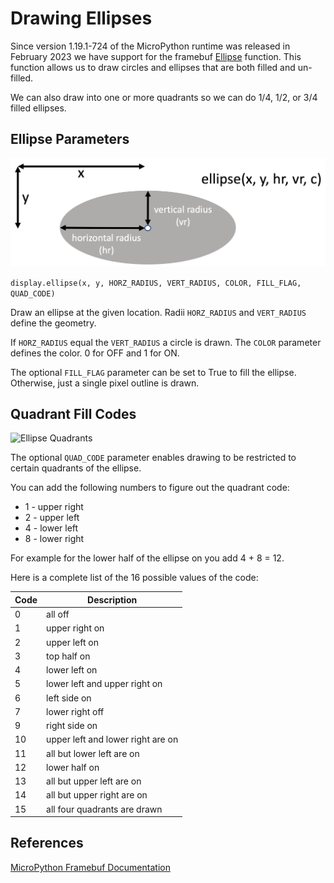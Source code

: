 # Drawing Ellipses

Since version 1.19.1-724 of the MicroPython runtime was released in February 2023 we have support for the framebuf [Ellipse](https://docs.micropython.org/en/latest/library/framebuf.html?highlight=ellipse#framebuf.FrameBuffer.ellipse) function.  This
function allows us to draw circles and ellipses that are both filled and un-filled.

We can also draw into one or more quadrants so we can do 1/4, 1/2, or 3/4 filled ellipses.

## Ellipse Parameters

![Ellipse Parameters](../img/ellipse-parameters.png)

```display.ellipse(x, y, HORZ_RADIUS, VERT_RADIUS, COLOR, FILL_FLAG, QUAD_CODE)```

Draw an ellipse at the given location. Radii ```HORZ_RADIUS``` and ```VERT_RADIUS``` define the geometry.

If ```HORZ_RADIUS``` equal the ```VERT_RADIUS``` a circle is drawn. The ```COLOR``` parameter defines the color.  0 for OFF and 1 for ON.

The optional ```FILL_FLAG``` parameter can be set to True to fill the ellipse. Otherwise, just a single pixel outline is drawn.

## Quadrant Fill Codes

![Ellipse Quadrants](../img/ellipse-quadrants.png)

The optional ```QUAD_CODE``` parameter enables drawing to be restricted to certain quadrants of the ellipse.

You can add the following numbers to figure out the quadrant code:

* 1 - upper right
* 2 - upper left
* 4 - lower left
* 8 - lower right

For example for the lower half of the ellipse on you add 4 + 8 = 12.

Here is a complete list of the 16 possible values of the code:

|Code|Description|
|--|--|
|0|all off|
| 1 | upper right on|
| 2 | upper left on|
| 3 | top half on|
| 4 | lower left on|
| 5 | lower left and upper right on|
| 6 | left side on|
| 7 | lower right off | rest on|
| 9 | right side on|
| 10 | upper left and lower right are on|
| 11 | all but lower left are on|
| 12 | lower half on|
| 13 | all but upper left are on|
| 14 | all but upper right are on|
| 15 | all four quadrants are drawn|

## References

[MicroPython Framebuf Documentation](https://docs.micropython.org/en/latest/library/framebuf.html)